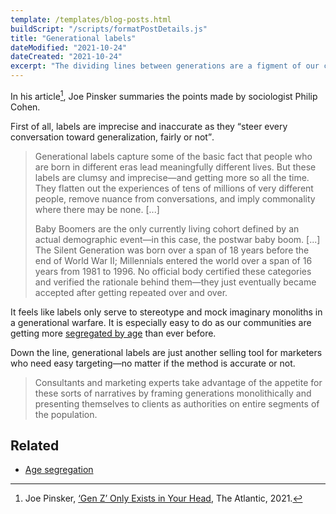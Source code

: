 ```yaml
---
template: /templates/blog-posts.html
buildScript: "/scripts/formatPostDetails.js"
title: "Generational labels"
dateModified: "2021-10-24"
dateCreated: "2021-10-24"
excerpt: "The dividing lines between generations are a figment of our collective imagination."
---
```


In his article[^1], Joe Pinsker summaries the points made by sociologist Philip Cohen.

First of all, labels are imprecise and inaccurate as they <q>steer every conversation toward generalization, fairly or not</q>.

> Generational labels capture some of the basic fact that people who are born in different eras lead meaningfully different lives. But these labels are clumsy and imprecise—and getting more so all the time. They flatten out the experiences of tens of millions of very different people, remove nuance from conversations, and imply commonality where there may be none. [...]
>
> Baby Boomers are the only currently living cohort defined by an actual demographic event—in this case, the postwar baby boom. [...] The Silent Generation was born over a span of 18 years before the end of World War II; Millennials entered the world over a span of 16 years from 1981 to 1996. No official body certified these categories and verified the rationale behind them—they just eventually became accepted after getting repeated over and over.

It feels like labels only serve to stereotype and mock imaginary monoliths in a generational warfare. It is especially easy to do as our communities are getting more [segregated by age](/notes/age-segregation) than ever before.

Down the line, generational labels are just another selling tool for marketers who need easy targeting—no matter if the method is accurate or not.

> Consultants and marketing experts take advantage of the appetite for these sorts of narratives by framing generations monolithically and presenting themselves to clients as authorities on entire segments of the population.

## Related

- [Age segregation](/notes/age-segregation)

[^1]: Joe Pinsker, [‘Gen Z’ Only Exists in Your Head](https://www.theatlantic.com/family/archive/2021/10/millennials-gen-z-boomers-generations-are-fake/620390/), The Atlantic, 2021.
